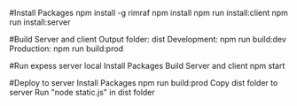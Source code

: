#Install Packages
npm install -g rimraf
npm install
npm run install:client
npm run install:server

#Build Server and client
Output folder: dist
Development: npm run build:dev
Production: npm run build:prod

#Run expess server local
Install Packages
Build Server and client
npm start

#Deploy to server
Install Packages
npm run build:prod
Copy dist folder to server
Run "node static.js" in dist folder
